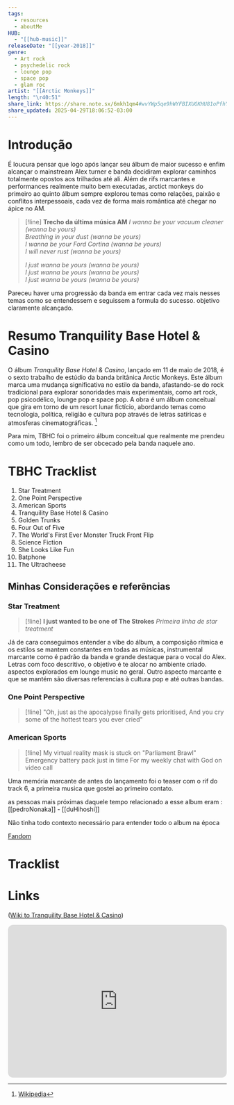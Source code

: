 ```yaml
---
tags:
  - resources
  - aboutMe
HUB:
  - "[[hub-music]]"
releaseDate: "[[year-2018]]"
genre:
  - Art rock
  - psychedelic rock
  - lounge pop
  - space pop
  - glam roc
artist: "[[Arctic Monkeys]]"
length: "\r40:51"
share_link: https://share.note.sx/6mkh1qm4#wvYWp5qe9hWYFBIXUGKHU81oPfhYbSz7iVKGovXW77M
share_updated: 2025-04-29T18:06:52-03:00
---
```

# Introdução 

É loucura pensar que logo após lançar seu álbum de maior sucesso e enfim alcançar o mainstream Alex turner e banda decidiram explorar caminhos totalmente opostos aos trilhados até ali. Além de rifs marcantes e performances realmente muito bem executadas, arctict monkeys do primeiro ao quinto álbum sempre explorou temas como relações, paixão e conflitos interpessoais, cada vez de forma mais romântica até chegar no ápice no AM.

> [!line] **Trecho da última música AM**
> *I wanna be your vacuum cleaner (wanna be yours)*  
> *Breathing in your dust (wanna be yours)*  
> *I wanna be your Ford Cortina (wanna be yours)*  
> *I will never rust (wanna be yours)*
> 
> *I just wanna be yours (wanna be yours)*  
> *I just wanna be yours (wanna be yours)*  
> *I just wanna be yours (wanna be yours)*

Pareceu haver uma progressão da banda em entrar cada vez mais nesses temas como se entendessem e seguissem a formula do sucesso. objetivo claramente alcançado.
# Resumo Tranquility Base Hotel & Casino

​O álbum _Tranquility Base Hotel & Casino_, lançado em 11 de maio de 2018, é o sexto trabalho de estúdio da banda britânica Arctic Monkeys. Este álbum marca uma mudança significativa no estilo da banda, afastando-se do rock tradicional para explorar sonoridades mais experimentais, como art rock, pop psicodélico, lounge pop e space pop. A obra é um álbum conceitual que gira em torno de um resort lunar fictício, abordando temas como tecnologia, política, religião e cultura pop através de letras satíricas e atmosferas cinematográficas. [^1]

Para mim, TBHC foi o primeiro álbum conceitual que realmente me prendeu como um todo, lembro de ser obcecado pela banda naquele ano.

# TBHC Tracklist

1. Star Treatment
2. One Point Perspective
3. American Sports
4. Tranquility Base Hotel & Casino
5. Golden Trunks
6. Four Out of Five
7. The World's First Ever Monster Truck Front Flip
8. Science Fiction
9. She Looks Like Fun
10. Batphone
11. The Ultracheese 

## Minhas Considerações e referências


### Star Treatment

> [!line] **I just wanted to be one of The Strokes**
> *Primeira linha de star treatment*  

Já de cara conseguimos entender a vibe do álbum, a composição rítmica e os estilos se mantem constantes em todas as músicas, instrumental marcante como é padrão da banda e grande destaque para o vocal do Alex.
Letras com foco descritivo, o objetivo é te alocar no ambiente criado. aspectos explorados em lounge music no geral.
Outro aspecto marcante e que se mantém são diversas referencias à cultura pop e até outras bandas.


### One Point Perspective

>[!line] "Oh, just as the apocalypse finally gets prioritised, And you cry some of the hottest tears you ever cried"


### American Sports

>[!line] My virtual reality mask is stuck on "Parliament Brawl"  Emergency battery pack just in time  For my weekly chat with God on video call


Uma memória marcante de antes do lançamento foi o teaser com o rif do track 6, a primeira musica que gostei ao primeiro contato.

as pessoas mais próximas daquele tempo relacionado a esse album eram : [[pedroNonaka]] -  [[duHihoshi]]


Não tinha todo contexto necessário para entender todo o album na época

[Fandom](https://arcticmonkeys.fandom.com/wiki/Tranquility_Base_Hotel_%26_Casino)
# Tracklist

# Links

([Wiki to Tranquility Base Hotel & Casino](https://en.wikipedia.org/wiki/Tranquility_Base_Hotel_%26_Casino?utm_source=chatgpt.com))

<iframe style="border-radius:12px" src="https://open.spotify.com/embed/album/7v6FNgLDS8KmaWA1amUtqe?utm_source=generator" width="100%" height="352" frameBorder="0" allowfullscreen="" allow="autoplay; clipboard-write; encrypted-media; fullscreen; picture-in-picture" loading="lazy"></iframe>

[^1]:  ​[Wikipedia](https://en.wikipedia.org/wiki/Tranquility_Base_Hotel_%26_Casino?utm_source=chatgpt.com)



